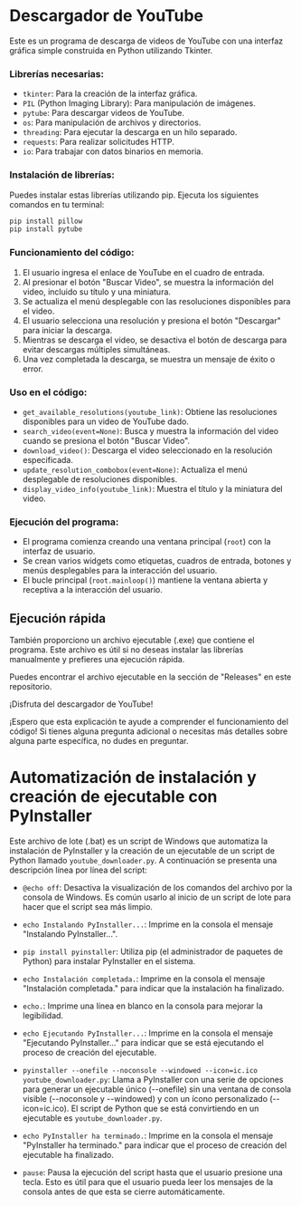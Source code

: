 # Descargador de YouTube

Este es un programa de descarga de videos de YouTube con una interfaz gráfica simple construida en Python utilizando Tkinter.

### Librerías necesarias:
- `tkinter`: Para la creación de la interfaz gráfica.
- `PIL` (Python Imaging Library): Para manipulación de imágenes.
- `pytube`: Para descargar videos de YouTube.
- `os`: Para manipulación de archivos y directorios.
- `threading`: Para ejecutar la descarga en un hilo separado.
- `requests`: Para realizar solicitudes HTTP.
- `io`: Para trabajar con datos binarios en memoria.

### Instalación de librerías:
Puedes instalar estas librerías utilizando pip. Ejecuta los siguientes comandos en tu terminal:

```bash
pip install pillow
pip install pytube
```

### Funcionamiento del código:
1. El usuario ingresa el enlace de YouTube en el cuadro de entrada.
2. Al presionar el botón "Buscar Video", se muestra la información del video, incluido su título y una miniatura.
3. Se actualiza el menú desplegable con las resoluciones disponibles para el video.
4. El usuario selecciona una resolución y presiona el botón "Descargar" para iniciar la descarga.
5. Mientras se descarga el video, se desactiva el botón de descarga para evitar descargas múltiples simultáneas.
6. Una vez completada la descarga, se muestra un mensaje de éxito o error.

### Uso en el código:
- `get_available_resolutions(youtube_link)`: Obtiene las resoluciones disponibles para un video de YouTube dado.
- `search_video(event=None)`: Busca y muestra la información del video cuando se presiona el botón "Buscar Video".
- `download_video()`: Descarga el video seleccionado en la resolución especificada.
- `update_resolution_combobox(event=None)`: Actualiza el menú desplegable de resoluciones disponibles.
- `display_video_info(youtube_link)`: Muestra el título y la miniatura del video.

### Ejecución del programa:
- El programa comienza creando una ventana principal (`root`) con la interfaz de usuario.
- Se crean varios widgets como etiquetas, cuadros de entrada, botones y menús desplegables para la interacción del usuario.
- El bucle principal (`root.mainloop()`) mantiene la ventana abierta y receptiva a la interacción del usuario.


## Ejecución rápida

También proporciono un archivo ejecutable (.exe) que contiene el programa. Este archivo es útil si no deseas instalar las librerías manualmente y prefieres una ejecución rápida.

Puedes encontrar el archivo ejecutable en la sección de "Releases" en este repositorio.

¡Disfruta del descargador de YouTube!

¡Espero que esta explicación te ayude a comprender el funcionamiento del código! Si tienes alguna pregunta adicional o necesitas más detalles sobre alguna parte específica, no dudes en preguntar.


# Automatización de instalación y creación de ejecutable con PyInstaller

Este archivo de lote (.bat) es un script de Windows que automatiza la instalación de PyInstaller y la creación de un ejecutable de un script de Python llamado `youtube_downloader.py`. A continuación se presenta una descripción línea por línea del script:

- `@echo off`: Desactiva la visualización de los comandos del archivo por la consola de Windows. Es común usarlo al inicio de un script de lote para hacer que el script sea más limpio.

- `echo Instalando PyInstaller...`: Imprime en la consola el mensaje "Instalando PyInstaller...".

- `pip install pyinstaller`: Utiliza pip (el administrador de paquetes de Python) para instalar PyInstaller en el sistema.

- `echo Instalación completada.`: Imprime en la consola el mensaje "Instalación completada." para indicar que la instalación ha finalizado.

- `echo.`: Imprime una línea en blanco en la consola para mejorar la legibilidad.

- `echo Ejecutando PyInstaller...`: Imprime en la consola el mensaje "Ejecutando PyInstaller..." para indicar que se está ejecutando el proceso de creación del ejecutable.

- `pyinstaller --onefile --noconsole --windowed --icon=ic.ico youtube_downloader.py`: Llama a PyInstaller con una serie de opciones para generar un ejecutable único (--onefile) sin una ventana de consola visible (--noconsole y --windowed) y con un ícono personalizado (--icon=ic.ico). El script de Python que se está convirtiendo en un ejecutable es `youtube_downloader.py`.

- `echo PyInstaller ha terminado.`: Imprime en la consola el mensaje "PyInstaller ha terminado." para indicar que el proceso de creación del ejecutable ha finalizado.

- `pause`: Pausa la ejecución del script hasta que el usuario presione una tecla. Esto es útil para que el usuario pueda leer los mensajes de la consola antes de que esta se cierre automáticamente.



